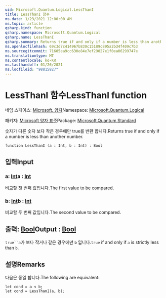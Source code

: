 ```yaml
---
uid: Microsoft.Quantum.Logical.LessThanI
title: LessThanI 함수
ms.date: 1/23/2021 12:00:00 AM
ms.topic: article
qsharp.kind: function
qsharp.namespace: Microsoft.Quantum.Logical
qsharp.name: LessThanI
qsharp.summary: Returns true if and only if a number is less than another number.
ms.openlocfilehash: 69c3d7c414967b830c15189c895a2b34f409c7b3
ms.sourcegitcommit: 71605ea9cc630e84e7ef29027e1f0ea06299747e
ms.translationtype: MT
ms.contentlocale: ko-KR
ms.lasthandoff: 01/26/2021
ms.locfileid: "98815827"
---
```

# <a name="lessthani-function"></a><span data-ttu-id="a57b1-102">LessThanI 함수</span><span class="sxs-lookup"><span data-stu-id="a57b1-102">LessThanI function</span></span>

<span data-ttu-id="a57b1-103">네임 스페이스: [Microsoft. 양자](xref:Microsoft.Quantum.Logical)</span><span class="sxs-lookup"><span data-stu-id="a57b1-103">Namespace: [Microsoft.Quantum.Logical](xref:Microsoft.Quantum.Logical)</span></span>

<span data-ttu-id="a57b1-104">패키지: [Microsoft 양자 표준](https://nuget.org/packages/Microsoft.Quantum.Standard)</span><span class="sxs-lookup"><span data-stu-id="a57b1-104">Package: [Microsoft.Quantum.Standard](https://nuget.org/packages/Microsoft.Quantum.Standard)</span></span>


<span data-ttu-id="a57b1-105">숫자가 다른 숫자 보다 작은 경우에만 true를 반환 합니다.</span><span class="sxs-lookup"><span data-stu-id="a57b1-105">Returns true if and only if a number is less than another number.</span></span>

```qsharp
function LessThanI (a : Int, b : Int) : Bool
```


## <a name="input"></a><span data-ttu-id="a57b1-106">입력</span><span class="sxs-lookup"><span data-stu-id="a57b1-106">Input</span></span>

### <a name="a--int"></a><span data-ttu-id="a57b1-107">a: [Int](xref:microsoft.quantum.lang-ref.int)</span><span class="sxs-lookup"><span data-stu-id="a57b1-107">a : [Int](xref:microsoft.quantum.lang-ref.int)</span></span>

<span data-ttu-id="a57b1-108">비교할 첫 번째 값입니다.</span><span class="sxs-lookup"><span data-stu-id="a57b1-108">The first value to be compared.</span></span>


### <a name="b--int"></a><span data-ttu-id="a57b1-109">b: [Int](xref:microsoft.quantum.lang-ref.int)</span><span class="sxs-lookup"><span data-stu-id="a57b1-109">b : [Int](xref:microsoft.quantum.lang-ref.int)</span></span>

<span data-ttu-id="a57b1-110">비교할 두 번째 값입니다.</span><span class="sxs-lookup"><span data-stu-id="a57b1-110">The second value to be compared.</span></span>



## <a name="output--bool"></a><span data-ttu-id="a57b1-111">출력: [Bool](xref:microsoft.quantum.lang-ref.bool)</span><span class="sxs-lookup"><span data-stu-id="a57b1-111">Output : [Bool](xref:microsoft.quantum.lang-ref.bool)</span></span>

<span data-ttu-id="a57b1-112">`true``a`가 보다 작거나 같은 경우에만 `b` 입니다.</span><span class="sxs-lookup"><span data-stu-id="a57b1-112">`true` if and only if `a` is strictly less than `b`.</span></span>

## <a name="remarks"></a><span data-ttu-id="a57b1-113">설명</span><span class="sxs-lookup"><span data-stu-id="a57b1-113">Remarks</span></span>

<span data-ttu-id="a57b1-114">다음은 동일 합니다.</span><span class="sxs-lookup"><span data-stu-id="a57b1-114">The following are equivalent:</span></span>

```qsharp
let cond = a < b;
let cond = LessThanI(a, b);
```